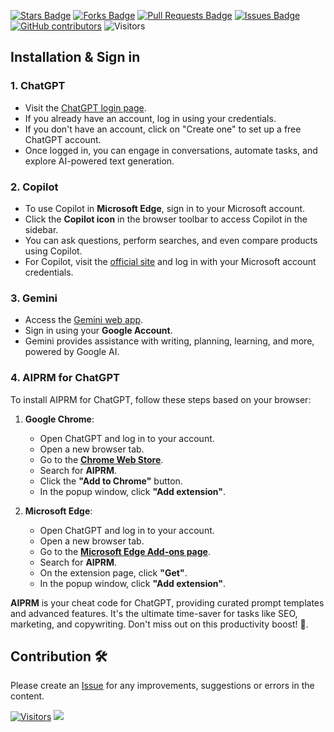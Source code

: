 <a href="https://github.com/drshahizan/Generative-AI-Playground/stargazers"><img src="https://img.shields.io/github/stars/drshahizan/Generative-AI-Playground" alt="Stars Badge"/></a>
<a href="https://github.com/drshahizan/Generative-AI-Playground/network/members"><img src="https://img.shields.io/github/forks/drshahizan/Generative-AI-Playground" alt="Forks Badge"/></a>
<a href="https://github.com/drshahizan/Generative-AI-Playground/pulls"><img src="https://img.shields.io/github/issues-pr/drshahizan/Generative-AI-Playground" alt="Pull Requests Badge"/></a>
<a href="https://github.com/drshahizan/Generative-AI-Playground"><img src="https://img.shields.io/github/issues/drshahizan/Generative-AI-Playground" alt="Issues Badge"/></a>
<a href="https://github.com/drshahizan/Generative-AI-Playground/graphs/contributors"><img alt="GitHub contributors" src="https://img.shields.io/github/contributors/drshahizan/Generative-AI-Playground?color=2b9348"></a>
![Visitors](https://api.visitorbadge.io/api/visitors?path=https%3A%2F%2Fgithub.com%2Fdrshahizan%2Fai-tools&labelColor=%23d9e3f0&countColor=%23697689&style=flat)

## Installation & Sign in

### 1. ChatGPT
- Visit the [ChatGPT login page](https://chat.openai.com/auth/login).
- If you already have an account, log in using your credentials.
- If you don't have an account, click on "Create one" to set up a free ChatGPT account.
- Once logged in, you can engage in conversations, automate tasks, and explore AI-powered text generation.

### 2. Copilot
- To use Copilot in **Microsoft Edge**, sign in to your Microsoft account.
- Click the **Copilot icon** in the browser toolbar to access Copilot in the sidebar.
- You can ask questions, perform searches, and even compare products using Copilot.
- For Copilot, visit the [official site](https://www.bing.com) and log in with your Microsoft account credentials.

### 3. Gemini
- Access the [Gemini web app](https://gemini.google.com/app).
- Sign in using your **Google Account**.
- Gemini provides assistance with writing, planning, learning, and more, powered by Google AI.

### 4. AIPRM for ChatGPT
To install AIPRM for ChatGPT, follow these steps based on your browser:

1. **Google Chrome**:
    - Open ChatGPT and log in to your account.
    - Open a new browser tab.
    - Go to the **[Chrome Web Store](https://chromewebstore.google.com/detail/aiprm-for-chatgpt/ojnbohmppadfgpejeebfnmnknjdlckgj)**.
    - Search for **AIPRM**.
    - Click the **"Add to Chrome"** button.
    - In the popup window, click **"Add extension"**.

2. **Microsoft Edge**:
    - Open ChatGPT and log in to your account.
    - Open a new browser tab.
    - Go to the **[Microsoft Edge Add-ons page](https://microsoftedge.microsoft.com/addons/detail/nkiohniccbickhccicgbedaibabialda)**.
    - Search for **AIPRM**.
    - On the extension page, click **"Get"**.
    - In the popup window, click **"Add extension"**.

**AIPRM** is your cheat code for ChatGPT, providing curated prompt templates and advanced features. It's the ultimate time-saver for tasks like SEO, marketing, and copywriting. Don't miss out on this productivity boost! 🚀.

## Contribution 🛠️
Please create an [Issue](https://github.com/drshahizan/Generative-AI-Playground/issues) for any improvements, suggestions or errors in the content.

[![Visitors](https://api.visitorbadge.io/api/visitors?path=https%3A%2F%2Fgithub.com%2Fdrshahizan&labelColor=%23697689&countColor=%23555555&style=plastic)](https://visitorbadge.io/status?path=https%3A%2F%2Fgithub.com%2Fdrshahizan)
![](https://hit.yhype.me/github/profile?user_id=81284918)

